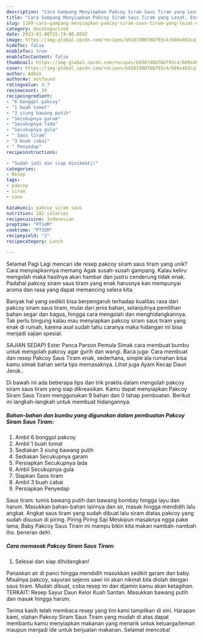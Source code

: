 ```yaml
---
description: "Cara Gampang Menyiapkan Pakcoy Siram Saus Tiram yang Lezat, Enak"
title: "Cara Gampang Menyiapkan Pakcoy Siram Saus Tiram yang Lezat, Enak"
slug: 1109-cara-gampang-menyiapkan-pakcoy-siram-saus-tiram-yang-lezat-enak
category: Uncategorized
date: 2023-01-08T15:19:00.859Z
image: https://img-global.cpcdn.com/recipes/b9387d8076bf93c4/680x482cq70/pakcoy-siram-saus-tiram-foto-resep-utama.jpg
hideToc: false
enableToc: true
enableTocContent: false
thumbnail: https://img-global.cpcdn.com/recipes/b9387d8076bf93c4/680x482cq70/pakcoy-siram-saus-tiram-foto-resep-utama.jpg
cover: https://img-global.cpcdn.com/recipes/b9387d8076bf93c4/680x482cq70/pakcoy-siram-saus-tiram-foto-resep-utama.jpg
author: Admin
authorAv: notfound
ratingvalue: 4.7
reviewcount: 24
recipeingredient:
- "6 bonggol pakcoy"
- "1 buah tomat"
- "3 siung bawang putih"
- "Secukupnya garam"
- "Secukupnya lada"
- "Secukupnya gula"
- " Saos tiram"
- "3 buah cabai"
- " Penyedap"
recipeinstructions:

- "Sudah jadi dan siap dinikmati!"
categories:
- Resep
tags:
- pakcoy
- siram
- saus

katakunci: pakcoy siram saus 
nutrition: 182 calories
recipecuisine: Indonesian
preptime: "PT14M"
cooktime: "PT35M"
recipeyield: "2"
recipecategory: Lunch

---
```



Selamat Pagi Lagi mencari ide resep pakcoy siram saus tiram yang unik? Cara menyiapkannya memang Agak susah-susah gampang. Kalau keliru mengolah maka hasilnya akan hambar dan justru cenderung tidak enak. Padahal pakcoy siram saus tiram yang enak harusnya kan mempunyai aroma dan rasa yang dapat memancing selera kita.


Banyak hal yang sedikit bisa berpengaruh terhadap kualitas rasa dari pakcoy siram saus tiram, mulai dari jenis bahan, selanjutnya pemilihan bahan segar dan bagus, hingga cara mengolah dan menghidangkannya. Tak perlu bingung kalau mau menyiapkan pakcoy siram saus tiram yang enak di rumah, karena asal sudah tahu caranya maka hidangan ini bisa menjadi sajian spesial.

SAJIAN SEDAP) Ester Panca Parson Pemula Simak cara membuat bumbu untuk mengolah pakcoy agar gurih dan wangi. Baca juga: Cara membuat dan resep Pakcoy Saus Tiram enak, sederhana, simple ala rumahan bisa kamu simak bahan serta tips memasaknya. Lihat juga Ayam Kecap Daun Jeruk..


Di bawah ini ada beberapa tips dan trik praktis dalam mengolah pakcoy siram saus tiram yang siap dikreasikan. Kamu dapat menyiapkan Pakcoy Siram Saus Tiram menggunakan 9 bahan dan 0 tahap pembuatan. Berikut ini langkah-langkah untuk membuat hidangannya.

<!--inarticleads1-->

##### Bahan-bahan dan bumbu yang digunakan dalam pembuatan Pakcoy Siram Saus Tiram:

1. Ambil 6 bonggol pakcoy
1. Ambil 1 buah tomat
1. Sediakan 3 siung bawang putih
1. Sediakan Secukupnya garam
1. Persiapkan Secukupnya lada
1. Ambil Secukupnya gula
1. Siapkan  Saos tiram
1. Ambil 3 buah cabai
1. Persiapkan  Penyedap


Saus tiram: tumis bawang putih dan bawang bombay hingga layu dan harum. Masukkan bahan-bahan lainnya dan air, masak hingga mendidih lalu angkat. Angkat saus tiram yang sudah dibuat lalu siram diatas pakcoy yang sudah disusun di piring. Piring Piring Saji Meskipun masaknya ngga pake lama, Baby Pakcoy Saus Tiram ini mampu bikin kita makan nambah-nambah lho. beneran deh!. 

<!--inarticleads2-->

##### Cara memasak Pakcoy Siram Saus Tiram:


1. Selesai dan siap dihidangkan!

Panaskan air di panci hingga mendidih masukkan sedikit garam dan baby. Misalnya pakcoy, sayuran sejenis sawi ini akan nikmat bila diolah dengan saus tiram. Mudah dibuat, coba resep ini dan dijamin kamu akan ketagihan. TERKAIT: Resep Sayur Daun Kelor Kuah Santan. Masukkan bawang putih dan masak hingga harum. 

Terima kasih telah membaca resep yang tim kami tampilkan di sini. Harapan kami, olahan Pakcoy Siram Saus Tiram yang mudah di atas dapat membantu kamu menyiapkan makanan yang menarik untuk keluarga/teman maupun menjadi ide untuk berjualan makanan. Selamat mencoba!
